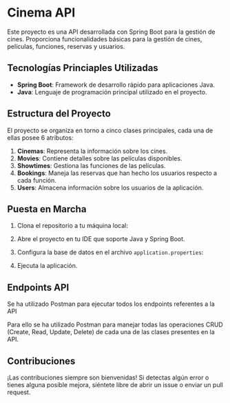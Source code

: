 # Cinema API

Este proyecto es una API desarrollada con Spring Boot para la gestión de cines. Proporciona funcionalidades básicas para la gestión de cines, películas, funciones, reservas y usuarios.

## Tecnologías Princiaples Utilizadas

- **Spring Boot**: Framework de desarrollo rápido para aplicaciones Java.
- **Java**: Lenguaje de programación principal utilizado en el proyecto.

## Estructura del Proyecto

El proyecto se organiza en torno a cinco clases principales, cada una de ellas posee 6 atributos:

1. **Cinemas**: Representa la información sobre los cines.
2. **Movies**: Contiene detalles sobre las películas disponibles.
3. **Showtimes**: Gestiona las funciones de las películas.
4. **Bookings**: Maneja las reservas que han hecho los usuarios respecto a cada función.
5. **Users**: Almacena información sobre los usuarios de la aplicación.

## Puesta en Marcha

1. Clona el repositorio a tu máquina local:

2. Abre el proyecto en tu IDE que soporte Java y Spring Boot.

3. Configura la base de datos en el archivo `application.properties`:

4. Ejecuta la aplicación.

## Endpoints API

Se ha utilizado Postman para ejecutar todos los endpoints referentes a la API

Para ello se ha utilizado Postman para manejar todas las operaciones CRUD (Create, Read, Update, Delete) de cada una de las clases presentes en la API.

## Contribuciones

¡Las contribuciones siempre son bienvenidas! Si detectas algún error o tienes alguna posible mejora, siéntete libre de abrir un issue o enviar un pull request.
